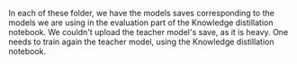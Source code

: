 In each of these folder, we have the models saves corresponding to the models we are using in the evaluation part of the Knowledge distillation notebook.
We couldn't upload the teacher model's save, as it is heavy.
One needs to train again the teacher model, using the Knowledge distillation notebook.
